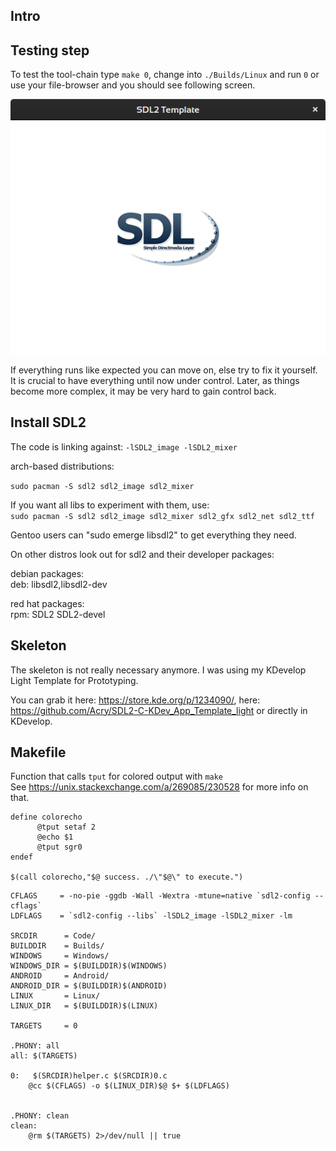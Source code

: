 ## Intro

## Testing step

To test the tool-chain type `make 0`, change into `./Builds/Linux` and run `0` or use your file-browser and you should see following screen.

![](Images/Screenshot_0.png)

If everything runs like expected you can move on, else try to fix it yourself. It is crucial to have everything until now under control. Later, as things become more complex, it may be very hard to gain control back.

## Install SDL2

The code is linking against: `-lSDL2_image -lSDL2_mixer`<br>

arch-based distributions:<br>

`sudo pacman -S sdl2 sdl2_image sdl2_mixer`

If you want all libs to experiment with them, use:<br>
`sudo pacman -S sdl2 sdl2_image sdl2_mixer sdl2_gfx sdl2_net sdl2_ttf`

Gentoo users can "sudo emerge libsdl2" to get everything they need.<br>

On other distros look out for sdl2 and their developer packages:<br>

debian packages:<br>
deb: libsdl2,libsdl2-dev<br>

red hat packages:<br>
rpm: SDL2 SDL2-devel<br>

## Skeleton

The skeleton is not really necessary anymore. I was using my KDevelop Light Template for Prototyping.

You can grab it here: <https://store.kde.org/p/1234090/>, here: <https://github.com/Acry/SDL2-C-KDev_App_Template_light> or directly in KDevelop.

## Makefile

Function that calls `tput` for colored output with `make`<br>
See https://unix.stackexchange.com/a/269085/230528 for more info on that.

```shell
define colorecho
      @tput setaf 2
      @echo $1
      @tput sgr0
endef

$(call colorecho,"$@ success. ./\"$@\" to execute.")
```

```make
CFLAGS     = -no-pie -ggdb -Wall -Wextra -mtune=native `sdl2-config --cflags`
LDFLAGS    = `sdl2-config --libs` -lSDL2_image -lSDL2_mixer -lm

SRCDIR	    = Code/
BUILDDIR    = Builds/
WINDOWS     = Windows/
WINDOWS_DIR = $(BUILDDIR)$(WINDOWS)
ANDROID     = Android/
ANDROID_DIR = $(BUILDDIR)$(ANDROID)
LINUX       = Linux/
LINUX_DIR   = $(BUILDDIR)$(LINUX)

TARGETS     = 0

.PHONY: all
all: $(TARGETS)

0:   $(SRCDIR)helper.c $(SRCDIR)0.c
	@cc $(CFLAGS) -o $(LINUX_DIR)$@ $+ $(LDFLAGS)


.PHONY: clean
clean:
	@rm $(TARGETS) 2>/dev/null || true
```
